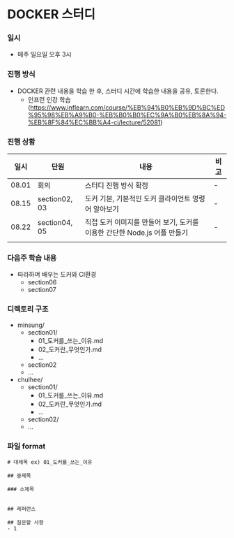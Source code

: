 # DOCKER 스터디

### 일시

* 매주 일요일 오후 3시



### 진행 방식

* DOCKER 관련 내용을 학습 한 후, 스터디 시간에 학습한 내용을 공유, 토론한다.
  * 인프런 인강 학습 (https://www.inflearn.com/course/%EB%94%B0%EB%9D%BC%ED%95%98%EB%A9%B0-%EB%B0%B0%EC%9A%B0%EB%8A%94-%EB%8F%84%EC%BB%A4-ci/lecture/52081)



### 진행 상황

| 일시  | 단원          | 내용                                                         | 비고 |
| ----- | ------------- | ------------------------------------------------------------ | ---- |
| 08.01 | 회의          | 스터디 진행 방식 확정                                        | -    |
| 08.15 | section02, 03 | 도커 기본, 기본적인 도커 클라이언트 명령어 알아보기          | -    |
| 08.22 | section04, 05 | 직접 도커 이미지를 만들어 보기, 도커를 이용한 간단한 Node.js 어플 만들기 | -    |
|       |               |                                                              |      |



### 다음주 학습 내용

* 따라하며 배우는 도커와 CI환경
  * section06
  * section07



### 디렉토리 구조

* minsung/
  * section01/
    * 01\_도커를\_쓰는\_이유.md
    * 02\_도커란\_무엇인가.md
    * \...
  * section02
  * \...
* chulhee/
  * section01/
    * 01\_도커를\_쓰는\_이유.md
    * 02\_도커란\_무엇인가.md
    * \...
  * section02/
  * ...



### 파일 format

```
# 대제목 ex) 01_도커를_쓰는_이유

## 중제목 

### 소제목 


## 레퍼런스

## 질문할 사항
- 1

```

